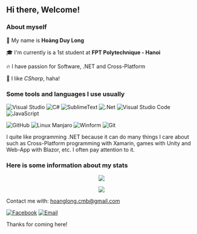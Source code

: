 ## Hi there, Welcome!
### About myself

👤 My name is **Hoàng Duy Long**

🎓 I'm currently is a 1st student at **FPT Polytechnique - Hanoi**

🔥 I have passion for Software, .NET and Cross-Platform

🙈 I like _CSharp_, haha!

### Some tools and languages I use usually

![Visual Studio](https://img.shields.io/badge/Visual%20Studio-76549A.svg?style=for-the-badge&logo=visual-studio&logoColor=while)
![C#](https://img.shields.io/badge/c%23-%23355764.svg?style=for-the-badge)
![SublimeText](https://img.shields.io/badge/sublimetext-1B2430.svg?style=for-the-badge&logo=sublimetext&logoColor=while)
![.Net](https://img.shields.io/badge/.NET-B2A4FF?style=for-the-badge)
![Visual Studio Code](https://img.shields.io/badge/Visual%20Studio%20Code-0078AA.svg?style=for-the-badge&logo=visual-studio-code&logoColor=while)
![JavaScript](https://img.shields.io/badge/javascript-%23495C83.svg?style=for-the-badge&logo=javascript&logoColor=%23F7DF1E)

![GitHub](https://img.shields.io/badge/github-%232C3639.svg?style=for-the-badge&logo=github&logoColor=white)
![Linux Manjaro](https://img.shields.io/badge/manjaro-%2353BF9D.svg?style=for-the-badge&logo=manjaro&logoColor=white)
![Winform](https://img.shields.io/badge/winform-%23FF7396.svg?style=for-the-badge&logo=windows&logoColor=white)
![Git](https://img.shields.io/badge/git-%23F77E21.svg?style=for-the-badge&logo=git&logoColor=white)

I quite like programming .NET because it can do many things I care about such as Cross-Platform programming with Xamarin, games with Unity and Web-App with Blazor, etc. I often pay attention to it.

### Here is some information about my stats

<p align="center">   
    <img src="https://github-readme-stats.vercel.app/api/top-langs/?username=hlk9&exclude_repo=&layout=compact&theme=dracula">
</p>
<p align="center">
<img src="https://github-readme-streak-stats.herokuapp.com/?user=hlk9&theme=blueberry">    
</p>

Contact me with: hoanglong.cmb@gmail.com

[![Facebook](https://img.shields.io/badge/facebook-%230AA1DD.svg?style=for-the-badge)](https://facebook.com/hlong.cmb)
[![Email](https://img.shields.io/badge/email-%23B20600.svg?style=for-the-badge&logo=email)](mailto:hoanglong.cmb@gmail.com)

Thanks for coming here!


<!--
**HLK9/HLK9** is a ✨ _special_ ✨ repository because its `README.md` (this file) appears on your GitHub profile.

Here are some ideas to get you started:

- 🔭 I’m currently working on ...
- 🌱 I’m currently learning ...
- 👯 I’m looking to collaborate on ...
- 🤔 I’m looking for help with ...
- 💬 Ask me about ...
- 📫 How to reach me: ...
- 😄 Pronouns: ...
- ⚡ Fun fact: ...
-->

